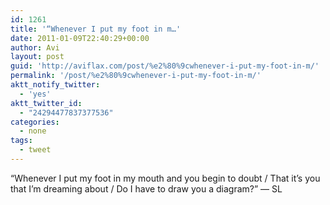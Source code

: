 ```yaml
---
id: 1261
title: '“Whenever I put my foot in m…'
date: 2011-01-09T22:40:29+00:00
author: Avi
layout: post
guid: 'http://aviflax.com/post/%e2%80%9cwhenever-i-put-my-foot-in-m/'
permalink: '/post/%e2%80%9cwhenever-i-put-my-foot-in-m/'
aktt_notify_twitter:
  - 'yes'
aktt_twitter_id:
  - "24294477837377536"
categories:
  - none
tags:
  - tweet
---
```

“Whenever I put my foot in my mouth and you begin to doubt / That it&#8217;s you that I&#8217;m dreaming about / Do I have to draw you a diagram?” — SL
